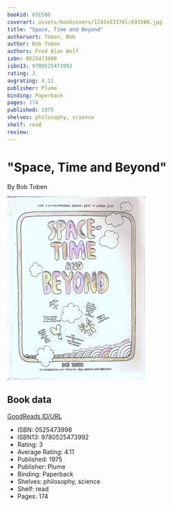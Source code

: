 ```yaml
---
bookid: 691586
coverart: assets/bookcovers/1245453176l/691586.jpg
title: "Space, Time and Beyond"
authorsort: Toben, Bob
author: Bob Toben
authors: Fred Alan Wolf
isbn: 0525473998
isbn13: 9780525473992
rating: 3
avgrating: 4.11
publisher: Plume
binding: Paperback
pages: 174
published: 1975
shelves: philosophy, science
shelf: read
review: 
---
```


# "Space, Time and Beyond"

By Bob Toben

![](../../assets/bookcovers/1245453176l/691586.jpg)

## Book data

[GoodReads ID/URL](https://www.goodreads.com/book/show/691586)

- ISBN: 0525473998
- ISBN13: 9780525473992
- Rating: 3
- Average Rating: 4.11
- Published: 1975
- Publisher: Plume
- Binding: Paperback
- Shelves: philosophy, science
- Shelf: read
- Pages: 174


